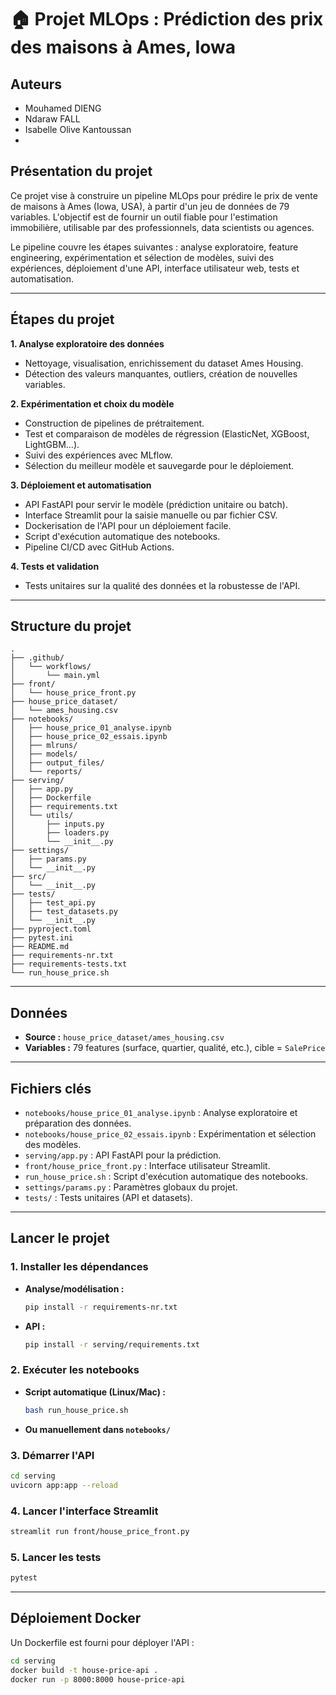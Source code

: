 # 🏠 Projet MLOps : Prédiction des prix des maisons à Ames, Iowa

## Auteurs

- Mouhamed DIENG  
- Ndaraw FALL  
- Isabelle Olive Kantoussan
- 
## Présentation du projet

Ce projet vise à construire un pipeline MLOps pour prédire le prix de vente de maisons à Ames (Iowa, USA), à partir d'un jeu de données de 79 variables. L'objectif est de fournir un outil fiable pour l'estimation immobilière, utilisable par des professionnels, data scientists ou agences.

Le pipeline couvre les étapes suivantes : analyse exploratoire, feature engineering, expérimentation et sélection de modèles, suivi des expériences, déploiement d'une API, interface utilisateur web, tests et automatisation.

---

## Étapes du projet

**1. Analyse exploratoire des données**  
- Nettoyage, visualisation, enrichissement du dataset Ames Housing.
- Détection des valeurs manquantes, outliers, création de nouvelles variables.

**2. Expérimentation et choix du modèle**  
- Construction de pipelines de prétraitement.
- Test et comparaison de modèles de régression (ElasticNet, XGBoost, LightGBM…).
- Suivi des expériences avec MLflow.
- Sélection du meilleur modèle et sauvegarde pour le déploiement.

**3. Déploiement et automatisation**  
- API FastAPI pour servir le modèle (prédiction unitaire ou batch).
- Interface Streamlit pour la saisie manuelle ou par fichier CSV.
- Dockerisation de l'API pour un déploiement facile.
- Script d'exécution automatique des notebooks.
- Pipeline CI/CD avec GitHub Actions.

**4. Tests et validation**  
- Tests unitaires sur la qualité des données et la robustesse de l'API.

---

## Structure du projet

```
.
├── .github/
│   └── workflows/
│       └── main.yml
├── front/
│   └── house_price_front.py
├── house_price_dataset/
│   └── ames_housing.csv
├── notebooks/
│   ├── house_price_01_analyse.ipynb
│   ├── house_price_02_essais.ipynb
│   ├── mlruns/
│   ├── models/
│   ├── output_files/
│   └── reports/
├── serving/
│   ├── app.py
│   ├── Dockerfile
│   ├── requirements.txt
│   └── utils/
│       ├── inputs.py
│       ├── loaders.py
│       └── __init__.py
├── settings/
│   ├── params.py
│   └── __init__.py
├── src/
│   └── __init__.py
├── tests/
│   ├── test_api.py
│   ├── test_datasets.py
│   └── __init__.py
├── pyproject.toml
├── pytest.ini
├── README.md
├── requirements-nr.txt
├── requirements-tests.txt
└── run_house_price.sh
```
---

## Données

- **Source :** `house_price_dataset/ames_housing.csv`
- **Variables :** 79 features (surface, quartier, qualité, etc.), cible = `SalePrice`
  
---

## Fichiers clés

- `notebooks/house_price_01_analyse.ipynb` : Analyse exploratoire et préparation des données.
- `notebooks/house_price_02_essais.ipynb` : Expérimentation et sélection des modèles.
- `serving/app.py` : API FastAPI pour la prédiction.
- `front/house_price_front.py` : Interface utilisateur Streamlit.
- `run_house_price.sh` : Script d'exécution automatique des notebooks.
- `settings/params.py` : Paramètres globaux du projet.
- `tests/` : Tests unitaires (API et datasets).

---

## Lancer le projet

### 1. Installer les dépendances

- **Analyse/modélisation :**  
  ```bash
  pip install -r requirements-nr.txt
  ```

- **API :**  
  ```bash
  pip install -r serving/requirements.txt
  ```

### 2. Exécuter les notebooks

- **Script automatique (Linux/Mac) :**  
  ```bash
  bash run_house_price.sh
  ```

- **Ou manuellement dans `notebooks/`**

### 3. Démarrer l'API

```bash
cd serving
uvicorn app:app --reload
```

### 4. Lancer l'interface Streamlit

```bash
streamlit run front/house_price_front.py
```

### 5. Lancer les tests

```bash
pytest
```

---

## Déploiement Docker

Un Dockerfile est fourni pour déployer l'API :

```bash
cd serving
docker build -t house-price-api .
docker run -p 8000:8000 house-price-api
```